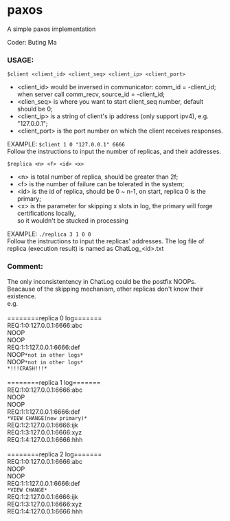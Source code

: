 # paxos
A simple paxos implementation

Coder: Buting Ma

### USAGE:

```$client <client_id> <client_seq> <client_ip> <client_port>```

* \<client_id\> would be inversed in communicator: comm_id = -client_id; <br> when server call comm_recv, source_id = -client_id;
* \<clien_seq\> is where you want to start client_seq number, default should be 0;
* \<client_ip\> is a string of client's ip address (only support ipv4), e.g. "127.0.0.1";
* \<client_port\> is the port number on which the client receives responses.

EXAMPLE: ```$client 1 0 "127.0.0.1" 6666```
<br>
Follow the instructions to input the number of replicas, and their addresses.

```$replica <n> <f> <id> <x>```

* \<n\> is total number of replica, should be greater than 2f;
* \<f\> is the number of failure can be tolerated in the system;
* \<id\> is the id of replica, should be 0 ~ n-1, on start, replica 0 is the primary;
* \<x\> is the parameter for skipping x slots in log, the primary will forge certifications locally, <br>so it wouldn't be stucked in processing

EXAMPLE: ```./replica 3 1 0 0```
<br>
Follow the instructions to input the replicas' addresses.
The log file of replica (execution result) is named as ChatLog_\<id\>.txt


### Comment:

The only inconsistentency in ChatLog could be the postfix NOOPs. <BR>
Beacause of the skipping mechanism, other replicas don't know their existence.<br>
e.g.<br>
<br>
========replica 0 log=======<br>
REQ:1:0:127.0.0.1:6666:abc<br>
NOOP<br>
NOOP<br>
REQ:1:1:127.0.0.1:6666:def<br>
NOOP```*not in other logs*```<br>
NOOP```*not in other logs*```<br>
 ``` *!!!CRASH!!!* ```<br>
<br>
========replica 1 log=======<br>
REQ:1:0:127.0.0.1:6666:abc<br>
NOOP<br>
NOOP<br>
REQ:1:1:127.0.0.1:6666:def<br>
```*VIEW CHANGE(new primary)*```<br>
REQ:1:2:127.0.0.1:6666:ijk<br>
REQ:1:3:127.0.0.1:6666:xyz<br>
REQ:1:4:127.0.0.1:6666:hhh<br>
<br>
========replica 2 log=======<br>
REQ:1:0:127.0.0.1:6666:abc<br>
NOOP<br>
NOOP<br>
REQ:1:1:127.0.0.1:6666:def<br>
```*VIEW CHANGE*```<br>
REQ:1:2:127.0.0.1:6666:ijk<br>
REQ:1:3:127.0.0.1:6666:xyz<br>
REQ:1:4:127.0.0.1:6666:hhh<br>
